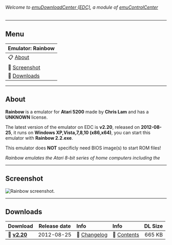 ###### Welcome to [emuDownloadCenter (EDC)](https://github.com/PhoenixInteractiveNL/emuDownloadCenter/wiki/), a module of [emuControlCenter](https://github.com/PhoenixInteractiveNL/emuControlCenter/wiki/)
***
## Menu
| **Emulator: Rainbow** |
|:---------|
| :clipboard: [About](#about) |
| :sunrise: [Screenshot](#screenshot) |
| :floppy_disk: [Downloads](#downloads) |
***
## About
**Rainbow** is a emulator for **Atari 5200** made by **Chris Lam** and has a **UNKNOWN** license.

The latest version of the emulator on EDC is **v2.20**, released on **2012-08-25**, it runs on **Windows XP,Vista,7,8,10 (x86,x64)**, you can start this emulator with **Rainbow 2.2.exe**.

This emulator does **NOT** specificly need BIOS image(s) to start ROM files!

_Rainbow emulates the Atari 8-bit series of home computers including the_
***
## Screenshot
![](https://raw.githubusercontent.com/PhoenixInteractiveNL/emuDownloadCenter/master/hooks/rainbow/screen.jpg "Rainbow screenshot.")
***
## Downloads
| Download | Release date  | Info       | Info       | DL Size    |
|:---------|:-------------:|:-----------|:-----------|-----------:|
| :floppy_disk: [**v2.20**](https://github.com/PhoenixInteractiveNL/edc-repo0001/raw/master/rainbow/2.20.7z) | 2012-08-25 | :page_facing_up: [Changelog](https://github.com/PhoenixInteractiveNL/edc-repo0001/blob/master/rainbow/2.20_changelog.txt) | :mag_right: [Contents](https://github.com/PhoenixInteractiveNL/edc-repo0001/blob/master/rainbow/2.20_contents.txt) | 665 KB |
